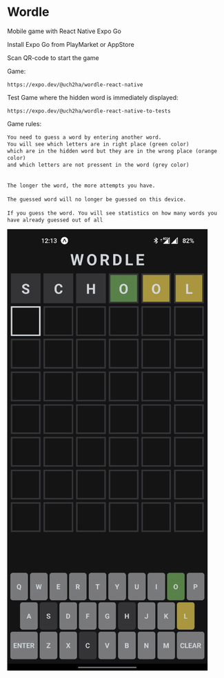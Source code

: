# Wordle 
Mobile game with React Native Expo Go

Install Expo Go from PlayMarket or AppStore

Scan QR-code to start the game

Game:

    https://expo.dev/@uch2ha/wordle-react-native
    
Test Game where the hidden word is immediately displayed:

    https://expo.dev/@uch2ha/wordle-react-native-to-tests
        
    
Game rules:

    You need to guess a word by entering another word.
    You will see which letters are in right place (green color) 
    which are in the hidden word but they are in the wrong place (orange color) 
    and which letters are not pressent in the word (grey color)
  
  
    The longer the word, the more attempts you have.
  
    The guessed word will no longer be guessed on this device.
  
    If you guess the word. You will see statistics on how many words you have already guessed out of all
    
    
![Main Page](assets/wordle_screenshot.png)    
  
